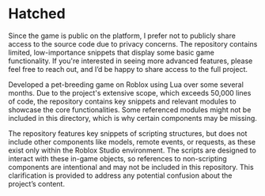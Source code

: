 # Hatched

Since the game is public on the platform, I prefer not to publicly share access to the source code due to privacy concerns. The repository contains limited, low-importance snippets that display some basic game functionality. If you're interested in seeing more advanced features, please feel free to reach out, and I’d be happy to share access to the full project.

Developed a pet-breeding game on Roblox using Lua over some several months. Due to the project's extensive scope, which exceeds 50,000 lines of code, the repository contains key snippets and relevant modules to showcase the core functionalities. Some referenced modules might not be included in this directory, which is why certain components may be missing.

The repository features key snippets of scripting structures, but does not include other components like models, remote events, or requests, as these exist only within the Roblox Studio environment. The scripts are designed to interact with these in-game objects, so references to non-scripting components are intentional and may not be included in this repository. This clarification is provided to address any potential confusion about the project’s content.
